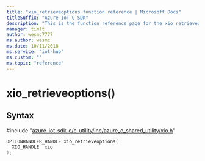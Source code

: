 ```yaml
---                             
title: "xio_retrieveoptions function reference | Microsoft Docs" 
titleSuffix: "Azure IoT C SDK"            
description: "This is the function reference page for the xio_retrieveoptions() function in the Azure IoT C SDK. This SDK is used with Azure IoT Hub and Azure IoT Hub Device Provisioning Service"            
manager: timlt                 
author: wesmc7777              
ms.author: wesmc               
ms.date: 10/11/2018                    
ms.service: "iot-hub"             
ms.custom: ""                
ms.topic: "reference"        
---                            
```


# xio_retrieveoptions()

## Syntax

\#include "[azure-iot-sdk-c/c-utility/inc/azure_c_shared_utility/xio.h](../xio-h.md)"  
```C
OPTIONHANDLER_HANDLE xio_retrieveoptions(
  XIO_HANDLE  xio
);
```

